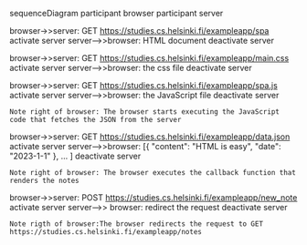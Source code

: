 sequenceDiagram
    participant browser
    participant server

browser->>server: GET https://studies.cs.helsinki.fi/exampleapp/spa
    activate server
    server-->>browser: HTML document
    deactivate server

browser->>server: GET https://studies.cs.helsinki.fi/exampleapp/main.css
    activate server
    server-->>browser: the css file
    deactivate server

browser->>server: GET https://studies.cs.helsinki.fi/exampleapp/spa.js
    activate server
    server-->>browser: the JavaScript file
    deactivate server

    Note right of browser: The browser starts executing the JavaScript code that fetches the JSON from the server

browser->>server: GET https://studies.cs.helsinki.fi/exampleapp/data.json
    activate server
    server-->>browser: [{ "content": "HTML is easy", "date": "2023-1-1" }, ... ]
    deactivate server

    Note right of browser: The browser executes the callback function that renders the notes

browser->>server: POST https://studies.cs.helsinki.fi/exampleapp/new_note
    activate server
    server-->> browser: redirect the request
    deactivate server

    Note rigth of browser:The browser redirects the request to GET https://studies.cs.helsinki.fi/exampleapp/notes

